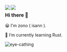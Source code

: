 <a href="https://github.com/anuraghazra/github-readme-stats">
  <img align="left" src="https://github-readme-stats.vercel.app/api?username=isann&count_private=true&show_icons=true" />
</a>
<a href="https://github.com/anuraghazra/github-readme-stats">
  <img align="left" src="https://github-readme-stats.vercel.app/api/top-langs/?username=isann&layout=compact&langs_count=20&exclude_repo=template_slim3_velocity_jsonic" />
</a>


### Hi there 👋
😀 I'm zono ( isann ).

🌱 I’m currently learning Rust.

![eye-cathing](https://photo.isann.info/wp-content/uploads/2019/04/R0004897-1024x678.jpeg "title")
